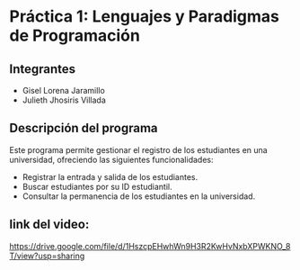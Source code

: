 # Práctica 1: Lenguajes y Paradigmas de Programación  

## Integrantes  
- Gisel Lorena Jaramillo  
- Julieth Jhosiris Villada 

## Descripción del programa 
Este programa permite gestionar el registro de los estudiantes en una universidad, ofreciendo las siguientes funcionalidades:

- Registrar la entrada y salida de los estudiantes.
- Buscar estudiantes por su ID estudiantil.
- Consultar la permanencia de los estudiantes en la universidad.

## link del video:
https://drive.google.com/file/d/1HszcpEHwhWn9H3R2KwHvNxbXPWKNO_8T/view?usp=sharing 


